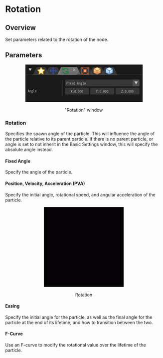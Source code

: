 ﻿# Rotation

## Overview

Set parameters related to the rotation of the node.

## Parameters
<div align="center">
<img src="../../img/Tutorial/04_rotation_en.png">
<p>"Rotation" window</p>
</div>

### Rotation

Specifies the spawn angle of the particle. This will influence the angle of the particle relative to its parent particle. If there is no parent particle, or angle is set to not inherit in the Basic Settings window, this will specify the absolute angle instead.

#### Fixed Angle

Specify the angle of the particle.

#### Position, Velocity, Acceleration (PVA)

Specify the initial angle, rotational speed, and angular acceleration of the particle.

<div align="center">
<img src="../../img/Tutorial/04_rotate.gif">
<p>Rotation</p>
</div>

#### Easing

Specify the initial angle for the particle, as well as the final angle for the particle at the end of its lifetime, and how to transition between the two.

#### F-Curve

Use an F-curve to modify the rotational value over the lifetime of the particle.
